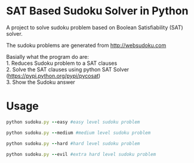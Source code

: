
SAT Based Sudoku Solver in Python
====

A project to solve sudoku problem based on Boolean Satisfiability (SAT) solver.

The sudoku problems are generated from http://websudoku.com

Basially what the program do are:
<br>1. Reduces Sudoku problem to a SAT clauses 
<br>2. Solve the SAT clauses using python SAT Solver (https://pypi.python.org/pypi/pycosat)
<br>3. Show the Sudoku answer

Usage
====

```ruby
python sudoku.py --easy #easy level sudoku problem

python sudoku.py --medium #medium level sudoku problem

python sudoku.py --hard #hard level sudoku problem

python sudoku.py --evil #extra hard level sudoku problem
```